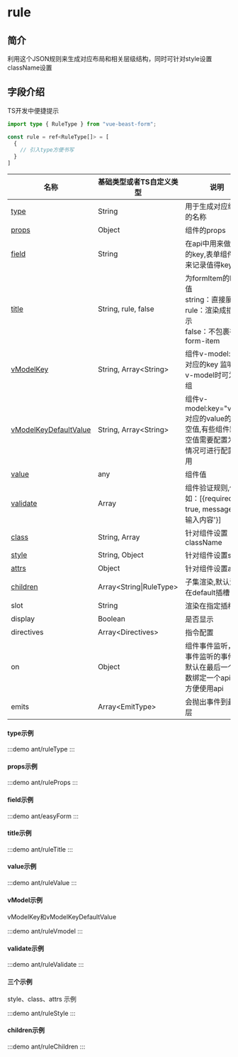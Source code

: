 # rule

## 简介

利用这个JSON规则来生成对应布局和相关层级结构，同时可针对style设置className设置


## 字段介绍

TS开发中便捷提示

<CodeGroup>
  <CodeGroupItem title="TS" active>

```ts
import type { RuleType } from "vue-beast-form";

const rule = ref<RuleType[]> = [
  {
    // 引入type方便书写
  }
]
```

  </CodeGroupItem>
</CodeGroup>

| 名称                                 | 基础类型或者TS自定义类型          | 说明                                                                                           |
| ------------------------------------ | --------------------------------- | ---------------------------------------------------------------------------------------------- |
| [type](#type示例)                    | String <Badge text="必填" />      | 用于生成对应组件的名称                                                                         |
| [props](#props示例)                  | Object                            | 组件的props                                                                                    |
| [field](#field示例)                  | String                            | 在api中用来做搜索的key,表单组件时用来记录值得key                                               |
| [title](#title示例)                  | String, rule, false               | 为formItem的label值<br/>string：直接展示<br/>rule：渲染成插槽展示<br/>false：不包裹在form-item |
| [vModelKey](#vmodel示例)             | String, Array&lt;String&gt;       | 组件v-model:key 对应的key 监听多个v-model时可为数组                                            |
| [vModelKeyDefaultValue](#vmodel示例) | String, Array&lt;String&gt;       | 组件v-model:key="value" 对应的value的默认空值,有些组件默认空值需要配置为[]的情况可进行配置使用 |
| [value](#value示例)                  | any                               | 组件值                                                                                         |
| [validate](#validate示例)            | Array                             | 组件验证规则,例如：[{required: true, message: '请输入内容'}]                                   |
| [class](#三个示例)                   | String, Array                     | 针对组件设置className                                                                          |
| [style](#三个示例)                   | String, Object                    | 针对组件设置style                                                                              |
| [attrs](#三个示例)                   | Object                    | 针对组件设置attr                                                                               |
| [children](#children示例)            | Array&lt;String&#124;RuleType&gt; | 子集渲染,默认渲染在default插槽                                                                 |
| slot                                 | String                            | 渲染在指定插槽下                                                                               |
| display                              | Boolean                           | 是否显示                                                                                       |
| directives                           | Array&lt;Directives&gt;           | 指令配置                                                                                       |
| on                                   | Object                            | 组件事件监听，on事件监听的事件会默认在最后一个参数绑定一个api对象方便使用api                   |
| emits                                | Array&lt;EmitType&gt;             | 会抛出事件到最顶层                                                                             |


#### type示例

:::demo 
ant/ruleType
:::

#### props示例

:::demo 
ant/ruleProps
:::

#### field示例

:::demo 
ant/easyForm
:::
#### title示例

:::demo 
ant/ruleTitle
:::

#### value示例

:::demo 
ant/ruleValue
:::

#### vModel示例
vModelKey和vModelKeyDefaultValue

:::demo 
ant/ruleVmodel
:::

#### validate示例

:::demo 
ant/ruleValidate
:::
#### 三个示例
style、class、attrs 示例

:::demo 
ant/ruleStyle
:::

#### children示例

:::demo 
ant/ruleChildren
:::

